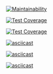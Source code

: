 [![Maintainability](https://api.codeclimate.com/v1/badges/d3a22aa13c66ad90e42c/maintainability)](https://codeclimate.com/github/tsarkova/frontend-project-lvl1/maintainability)

[![Test Coverage](https://api.codeclimate.com/v1/badges/d3a22aa13c66ad90e42c/test_coverage)](https://codeclimate.com/github/tsarkova/frontend-project-lvl1/test_coverage)

[![Test Coverage](https://api.codeclimate.com/v1/badges/d3a22aa13c66ad90e42c/test_coverage)](https://codeclimate.com/github/tsarkova/frontend-project-lvl1/test_coverage)



[![asciicast](https://asciinema.org/a/AETwgtzFrKqLo7MCXczYADggg.svg)](https://asciinema.org/a/AETwgtzFrKqLo7MCXczYADggg)

[![asciicast](https://asciinema.org/a/8Yevxa9nXosPPzPUCgWcHgupk.svg)](https://asciinema.org/a/8Yevxa9nXosPPzPUCgWcHgupk)

[![asciicast](https://asciinema.org/a/1Z7OfUY5noJNrqFZ6B2vtnQiL.svg)](https://asciinema.org/a/1Z7OfUY5noJNrqFZ6B2vtnQiL)